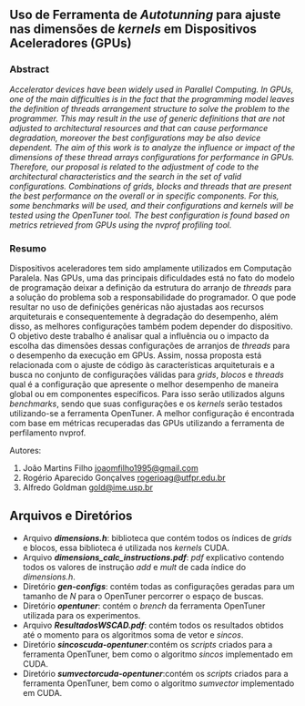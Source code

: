 Uso de Ferramenta de *Autotunning* para ajuste nas dimensões de *kernels* em Dispositivos Aceleradores (GPUs)
---

### Abstract

*Accelerator devices have been widely used in Parallel Computing. In GPUs, one of the main difficulties is in the fact that the programming model leaves the definition of threads arrangement structure to solve the problem to the programmer. This may result in the use of generic definitions that are not adjusted to architectural resources and that can cause performance degradation, moreover the best configurations may be also device dependent. The aim of this work is to analyze the influence or impact of the dimensions of these thread arrays configurations for performance in GPUs. Therefore, our proposal is related to the adjustment of code to the architectural characteristics and the search in the set of valid configurations. Combinations of  grids, blocks and threads that are present the best performance on the overall or in specific components. For this, some benchmarks will be used, and their configurations and kernels will be tested using the OpenTuner tool. The best configuration is found based on metrics retrieved from GPUs using the nvprof profiling tool.*


### Resumo

Dispositivos aceleradores tem sido amplamente utilizados em Computação Paralela. Nas GPUs, uma das principais dificuldades está no fato do modelo de programação deixar a definição da estrutura do arranjo de *threads* para a solução do problema sob a responsabilidade do programador. O que pode resultar no uso de definições genéricas não ajustadas aos recursos arquiteturais e consequentemente à degradação do desempenho, além disso, as melhores configurações também podem depender do dispositivo.
O objetivo deste trabalho é analisar qual a influência ou o impacto da escolha das dimensões dessas configurações de arranjos de *threads* para o desempenho da execução em GPUs. Assim, nossa proposta está relacionada com o ajuste de código às características arquiteturais e a busca no conjunto de configurações válidas para *grids*, *blocos* e *threads* qual é a configuração que apresente o melhor desempenho de maneira global ou em componentes específicos. Para isso serão utilizados alguns *benchmarks*, sendo que suas configurações e os *kernels* serão testados utilizando-se a ferramenta OpenTuner. A melhor configuração é encontrada com base em métricas recuperadas das GPUs utilizando a ferramenta de perfilamento nvprof.

Autores:

1. João Martins Filho <joaomfilho1995@gmail.com>
2. Rogério Aparecido Gonçalves <rogerioag@utfpr.edu.br>
3. Alfredo Goldman <gold@ime.usp.br>

## Arquivos e Diretórios

- Arquivo ***dimensions.h***: biblioteca que contém todos os índices de *grids* e blocos, essa biblioteca é utilizada nos *kernels* CUDA.
- Arquivo ***dimensions_calc_instructions.pdf***: *pdf* explicativo contendo todos os valores de instrução *add* e *mult* de cada índice do *dimensions.h*.
- Diretório ***gen-configs***: contém todas as configurações geradas para um tamanho de *N* para o OpenTuner percorrer o espaço de buscas.
- Diretório ***opentuner***: contém o *brench* da ferramenta OpenTuner utilizada para os experimentos.
- Arquivo ***ResultadosWSCAD.pdf***: contém todos os resultados obtidos até o momento para os algoritmos soma de vetor e *sincos*.
- Diretório ***sincoscuda-opentuner***:contém os *scripts* criados para a ferramenta OpenTuner, bem como o algoritmo *sincos* implementado em CUDA.
- Diretório ***sumvectorcuda-opentuner***:contém os *scripts* criados para a ferramenta OpenTuner, bem como o algoritmo *sumvector* implementado em CUDA.
